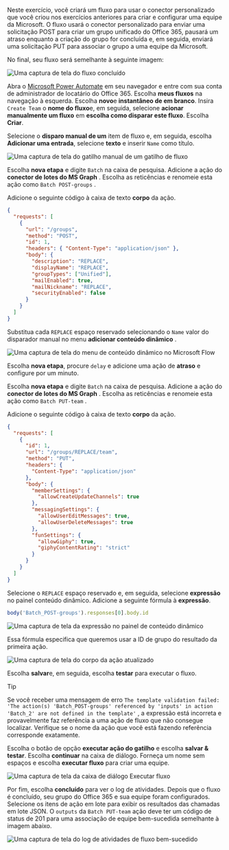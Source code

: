 <!-- markdownlint-disable MD002 MD041 -->

Neste exercício, você criará um fluxo para usar o conector personalizado que você criou nos exercícios anteriores para criar e configurar uma equipe da Microsoft. O fluxo usará o conector personalizado para enviar uma solicitação POST para criar um grupo unificado do Office 365, pausará um atraso enquanto a criação do grupo for concluída e, em seguida, enviará uma solicitação PUT para associar o grupo a uma equipe da Microsoft.

No final, seu fluxo será semelhante à seguinte imagem:

![Uma captura de tela do fluxo concluído](./images/completed-flow.png)

Abra o [Microsoft Power Automate](https://flow.microsoft.com) em seu navegador e entre com sua conta de administrador de locatário do Office 365. Escolha **meus fluxos** na navegação à esquerda. Escolha **novo**e **instantâneo de em branco**. Insira `Create Team` o **nome do fluxo**e, em seguida, selecione **acionar manualmente um fluxo** em **escolha como disparar este fluxo**. Escolha **Criar**.

Selecione o **disparo manual de um** item de fluxo e, em seguida, escolha **Adicionar uma entrada**, selecione **texto** e inserir `Name` como título.

![Uma captura de tela do gatilho manual de um gatilho de fluxo](./images/manually-trigger.png)

Escolha **nova etapa** e digite `Batch` na caixa de pesquisa. Adicione a ação do **conector de lotes do MS Graph** . Escolha as reticências e renomeie esta ação como `Batch POST-groups` .

Adicione o seguinte código à caixa de texto **corpo** da ação.

```json
{
  "requests": [
    {
      "url": "/groups",
      "method": "POST",
      "id": 1,
      "headers": { "Content-Type": "application/json" },
      "body": {
        "description": "REPLACE",
        "displayName": "REPLACE",
        "groupTypes": ["Unified"],
        "mailEnabled": true,
        "mailNickname": "REPLACE",
        "securityEnabled": false
      }
    }
  ]
}
```

Substitua cada `REPLACE` espaço reservado selecionando o `Name` valor do disparador manual no menu **adicionar conteúdo dinâmico** .

![Uma captura de tela do menu de conteúdo dinâmico no Microsoft Flow](./images/dynamic-content.png)

Escolha **nova etapa**, procure `delay` e adicione uma ação de **atraso** e configure por um minuto.

Escolha **nova etapa** e digite `Batch` na caixa de pesquisa. Adicione a ação do **conector de lotes do MS Graph** . Escolha as reticências e renomeie esta ação como `Batch PUT-team` .

Adicione o seguinte código à caixa de texto **corpo** da ação.

```json
{
  "requests": [
    {
      "id": 1,
      "url": "/groups/REPLACE/team",
      "method": "PUT",
      "headers": {
        "Content-Type": "application/json"
      },
      "body": {
        "memberSettings": {
          "allowCreateUpdateChannels": true
        },
        "messagingSettings": {
          "allowUserEditMessages": true,
          "allowUserDeleteMessages": true
        },
        "funSettings": {
          "allowGiphy": true,
          "giphyContentRating": "strict"
        }
      }
    }
  ]
}
```

Selecione o `REPLACE` espaço reservado e, em seguida, selecione **expressão** no painel conteúdo dinâmico. Adicione a seguinte fórmula à **expressão**.

```js
body('Batch_POST-groups').responses[0].body.id
```

![Uma captura de tela da expressão no painel de conteúdo dinâmico](./images/flow-formula.png)

Essa fórmula especifica que queremos usar a ID de grupo do resultado da primeira ação.

![Uma captura de tela do corpo da ação atualizado](./images/updated-body.png)

Escolha **salvar**e, em seguida, escolha **testar** para executar o fluxo.

> [!TIP]
> Se você receber uma mensagem de erro `The template validation failed: 'The action(s) 'Batch_POST-groups' referenced by 'inputs' in action 'Batch_2' are not defined in the template'` , a expressão está incorreta e provavelmente faz referência a uma ação de fluxo que não consegue localizar. Verifique se o nome da ação que você está fazendo referência corresponde exatamente.

Escolha o botão de opção **executar ação do gatilho** e escolha **salvar & testar**. Escolha **continuar** na caixa de diálogo. Forneça um nome sem espaços e escolha **executar fluxo** para criar uma equipe.

![Uma captura de tela da caixa de diálogo Executar fluxo](./images/run-flow.png)

Por fim, escolha **concluído** para ver o log de atividades. Depois que o fluxo é concluído, seu grupo do Office 365 e sua equipe foram configurados. Selecione os itens de ação em lote para exibir os resultados das chamadas em lote JSON. O `outputs` da `Batch PUT-team` ação deve ter um código de status de 201 para uma associação de equipe bem-sucedida semelhante à imagem abaixo.

![Uma captura de tela do log de atividades de fluxo bem-sucedido](./images/success.png)
